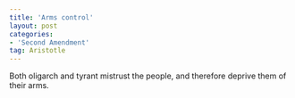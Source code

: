 ```yaml
---
title: 'Arms control'
layout: post
categories:
- 'Second Amendment'
tag: Aristotle
---
```


Both oligarch and tyrant mistrust the people, and therefore deprive them of their arms.